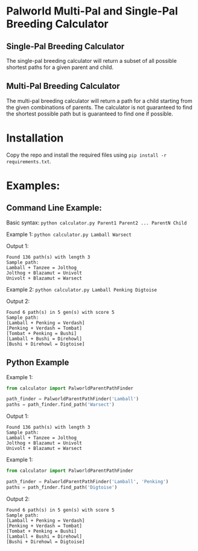 # Palworld Multi-Pal and Single-Pal Breeding Calculator

## Single-Pal Breeding Calculator

The single-pal breeding calculator will return a subset of all possible shortest paths for a given parent and child.

## Multi-Pal Breeding Calculator

The multi-pal breeding calculator will return a path for a child starting from the given combinations of parents. The calculator is not guaranteed to find the shortest possible path but is guaranteed to find one if possible.

# Installation

Copy the repo and install the required files using `pip install -r requirements.txt`.

# Examples:
## Command Line Example:

Basic syntax: `python calculator.py Parent1 Parent2 ... ParentN Child`

Example 1: `python calculator.py Lamball Warsect`

Output 1:
```
Found 136 path(s) with length 3
Sample path:
Lamball + Tanzee = Jolthog
Jolthog + Blazamut = Univolt
Univolt + Blazamut = Warsect
```

Example 2: `python calculator.py Lamball Penking Digtoise`

Output 2:
```
Found 6 path(s) in 5 gen(s) with score 5
Sample path:
[Lamball + Penking = Verdash]
[Penking + Verdash = Tombat]
[Tombat + Penking = Bushi]
[Lamball + Bushi = Direhowl]
[Bushi + Direhowl = Digtoise]
```

## Python Example

Example 1:
```python
from calculator import PalworldParentPathFinder

path_finder = PalworldParentPathFinder('Lamball')
paths = path_finder.find_path('Warsect')
```

Output 1:
```
Found 136 path(s) with length 3
Sample path:
Lamball + Tanzee = Jolthog
Jolthog + Blazamut = Univolt
Univolt + Blazamut = Warsect
```
Example 1:
```python
from calculator import PalworldParentPathFinder

path_finder = PalworldParentPathFinder('Lamball', 'Penking')
paths = path_finder.find_path('Digtoise')
```

Output 2:
```
Found 6 path(s) in 5 gen(s) with score 5
Sample path:
[Lamball + Penking = Verdash]
[Penking + Verdash = Tombat]
[Tombat + Penking = Bushi]
[Lamball + Bushi = Direhowl]
[Bushi + Direhowl = Digtoise]
```
